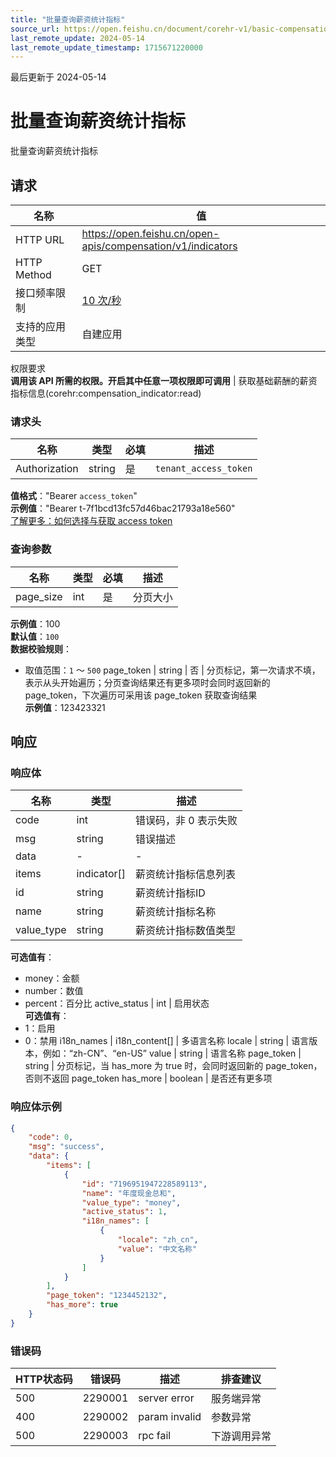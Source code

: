 ```yaml
---
title: "批量查询薪资统计指标"
source_url: https://open.feishu.cn/document/corehr-v1/basic-compensation/compensation-component-and-metric/list-3
last_remote_update: 2024-05-14
last_remote_update_timestamp: 1715671220000
---
```

最后更新于 2024-05-14

# 批量查询薪资统计指标

批量查询薪资统计指标

## 请求
名称 | 值
---|---
HTTP URL | https://open.feishu.cn/open-apis/compensation/v1/indicators
HTTP Method | GET
接口频率限制 | [10 次/秒](https://open.feishu.cn/document/ukTMukTMukTM/uUzN04SN3QjL1cDN)
支持的应用类型 | 自建应用
权限要求  
            **调用该 API 所需的权限。开启其中任意一项权限即可调用** | 获取基础薪酬的薪资指标信息(corehr:compensation_indicator:read)

### 请求头

名称 | 类型 | 必填 | 描述
--- | --- | --- | ---
Authorization | string | 是 | `tenant_access_token`  
**值格式**："Bearer `access_token`"  
**示例值**："Bearer t-7f1bcd13fc57d46bac21793a18e560"  
[了解更多：如何选择与获取 access token](https://open.feishu.cn/document/uAjLw4CM/ugTN1YjL4UTN24CO1UjN/trouble-shooting/how-to-choose-which-type-of-token-to-use)

### 查询参数

名称 | 类型 | 必填 | 描述
--- | --- | --- | ---
page_size | int | 是 | 分页大小  
**示例值**：100  
**默认值**：`100`  
**数据校验规则**：  
- 取值范围：`1` ～ `500`
page_token | string | 否 | 分页标记，第一次请求不填，表示从头开始遍历；分页查询结果还有更多项时会同时返回新的 page_token，下次遍历可采用该 page_token 获取查询结果  
**示例值**：123423321

## 响应

### 响应体

名称 | 类型 | 描述
--- | --- | ---
code | int | 错误码，非 0 表示失败
msg | string | 错误描述
data | \- | \-
items | indicator\[\] | 薪资统计指标信息列表
id | string | 薪资统计指标ID
name | string | 薪资统计指标名称
value_type | string | 薪资统计指标数值类型  
**可选值有**：  
- money：金额  
- number：数值  
- percent：百分比
active_status | int | 启用状态  
**可选值有**：  
- 1：启用  
- 0：禁用
i18n_names | i18n_content\[\] | 多语言名称
locale | string | 语言版本，例如：“zh-CN”、“en-US”
value | string | 语言名称
page_token | string | 分页标记，当 has_more 为 true 时，会同时返回新的 page_token，否则不返回 page_token
has_more | boolean | 是否还有更多项

### 响应体示例
```json
{
    "code": 0,
    "msg": "success",
    "data": {
        "items": [
            {
                "id": "7196951947228589113",
                "name": "年度现金总和",
                "value_type": "money",
                "active_status": 1,
                "i18n_names": [
                    {
                        "locale": "zh_cn",
                        "value": "中文名称"
                    }
                ]
            }
        ],
        "page_token": "1234452132",
        "has_more": true
    }
}
```

### 错误码

HTTP状态码 | 错误码 | 描述 | 排查建议
--- | --- | --- | ---
500 | 2290001 | server error | 服务端异常
400 | 2290002 | param invalid | 参数异常
500 | 2290003 | rpc fail | 下游调用异常
